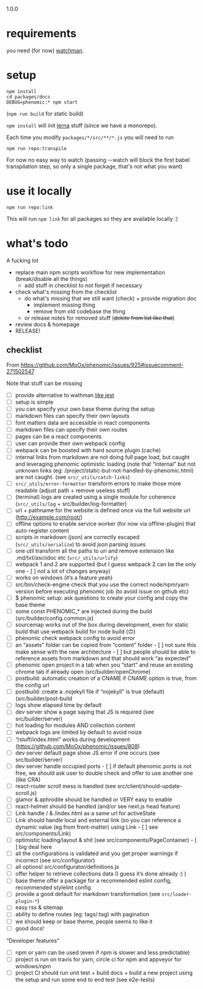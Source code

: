 1.0.0

# requirements

you need (for now) [watchman](https://facebook.github.io/watchman/).

# setup

```
npm install
cd packages/docs
DEBUG=phenomic:* npm start
```

(`npm run build` for static build)

`npm install` will init [lerna](https://github.com/lerna/lerna) stuff (since we have a monorepo).

Each time you modify `packages/*/src/**/*.js` you will need to run

```console
npm run repo:transpile
```

For now no easy way to watch (passing --watch will block the first babel transpilation step, so only a single package, that's not what you want)

# use it locally

```console
npm run repo:link
```

This will run `npm link` for all packages so they are available locally :)

# what's todo

A fucking lot

- replace main npm scripts workflow for new implementation (break/disable all the things)
  - add stuff in checklist to not forget if necessary
- check what's missing from the checklist
  - do what's missing that we still want (check) + provide migration doc
    - implement missing thing
    - remove from old codebase the thing
  - or release notes for removed stuff (~~delete from list like that~~)
- review docs & homepage
- RELEASE!

## checklist

From https://github.com/MoOx/phenomic/issues/925#issuecomment-271502547

Note that stuff can be missing

- [ ] provide alternative to wathman [like jest](https://github.com/facebook/jest/blob/10e492754fd9f2f0280c625f15800fb8f3347558/packages/jest-haste-map/src/index.js#L536)
- [ ] setup is simple
- [ ] you can specify your own base theme during the setup
- [ ] markdown files can specify their own layouts
- [ ] font matters data are accessible in react components
- [ ] markdown files can specify their own routes
- [ ] pages can be a react components
- [ ] user can provide their own webpack config
- [ ] webpack can be boosted with hard source plugin (cache)
- [ ] internal links from markdown are not doing full page load, but caught and leveraging phenomic optimistic loading (note that “internal” but not unknown links (eg: /project/static-but-not-handled-by-phenomic.html) are not caught. (see `src/_utils/catch-links`)
- [ ] `src/_utils/error-formatter` transform errors to make those more readable (adjust path + remove useless stuff)
- [ ] (terminal) logs are created using a single module for coherence (`src/_utils/log` + src/builder/log-formatter)
- [ ] url + pathname for the website is defined once via the full website url (http://example.com/root/)
- [ ] offline options to enable service worker (for now via offline-plugin) that auto-register content
- [ ] scripts in markdown (json) are correctly escaped (`src/_utils/serialize`) to avoid json parsing issues
- [ ] one util transform all the paths to uri and remove extension like .md/txt/asciidoc etc (`src/_utils/urlify`)
- [ ] webpack 1 and 2 are supported (but I guess webpack 2 can be the only one - [ ] not a lot of changes anyway)
- [ ] works on windows (it’s a feature yeah)
- [ ] src/bin/check-engine check that you use the correct node/npm/yarn version before executing phenomic job (to avoid issue on github etc)
- [ ] $ phenomic setup: ask questions to create your config and copy the base theme
- [ ] some const PHENOMIC_* are injected during the build (src/builder/config.common.js)
- [ ] sourcemap works out of the box during development, even for static build that use webpack build for node build (🙃)
- [ ] phenomic check webpack config to avoid error
- [ ] an “assets” folder can be copied from “content” folder - [ ] not sure this make sense with the new architecture - [ ] but people should be able to reference assets from markdown and that should work “as expected”
- [ ] phenomic open project in a tab when you “start” and reuse an existing chrome tab if already open (src/builder/openChrome)
- [ ] postbuild: automatic creation of a CNAME if CNAME option is true, from the config url
- [ ] postbuild: create a .nojekyll file if “nojekyll” is true (default) (src/builder/post-build
- [ ] logs show elapsed time by default
- [ ] dev server show a page saying that JS is required (see src/builder/server)
- [ ] hot loading for modules AND collection content
- [ ] webpack logs are limited by default to avoid noize
- [ ] “/stuff/index.html” works during development (https://github.com/MoOx/phenomic/issues/808)
- [ ] dev server default page show JS error if one occurs (see src/builder/server)
- [ ] dev server handle occupied ports - [ ] if default phenomic ports is not free, we should ask user to double check and offer to use another one (like CRA)
- [ ] react-router scroll mess is handled (see src/client/should-update-scroll.js)
- [ ] glamor & aphrodite should be handled or VERY easy to enable
- [ ] react-helmet should be handled (and/or see next.js head feature)
- [ ] Link handle / & /index.html as a same url for activeState
- [ ] Link should handle local and external link (so you can reference a dynamic value (eg from front-matter) using Link - [ ] see src/components/Link)
- [ ] optimistic loading/layout & shit (see src/components/PageContainer) - [ ] big deal here
- [ ] all the configurations is validated and you get proper warnings if incorrect (see src/configurator)
- [ ] all options! src/configurator/definitions.js
- [ ] offer helper to retrieve collections data (I guess it’s done already :) )
- [ ] base theme offer a package for a recommended eslint config, recommended stylelint config
- [ ] provide a good default for markdown transformation (see `src/loader-plugin-*`)
- [ ] easy rss & sitemap
- [ ] ability to define routes (eg: tags/:tag) with pagination
- [ ] we should keep or base theme, people seems to like it
- [ ] good docs!

“Developer features”
- [ ] npm or yarn can be used (even if npm is slower and less predictable)
- [ ] project is run on travis for yarn, circle ci for npm and appveyor for windows/npm
- [ ] project CI should run unit test + build docs + build a new project using the setup and run some end to end test (see e2e-tests)
